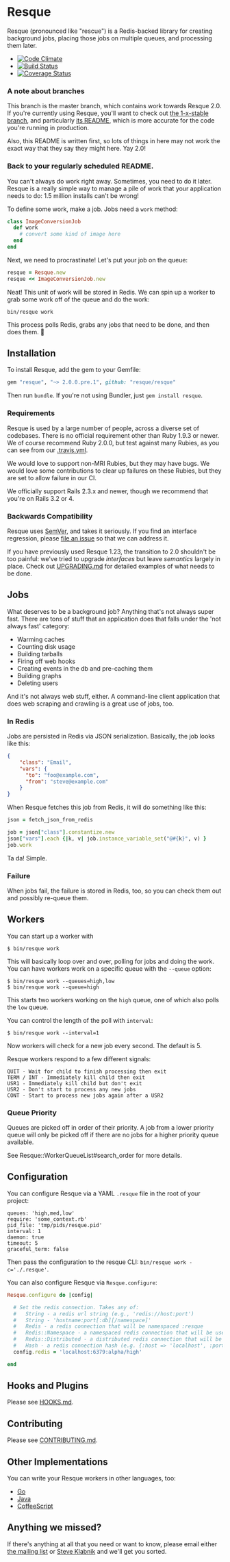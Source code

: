 Resque
======

Resque (pronounced like "rescue") is a Redis-backed library for creating
background jobs, placing those jobs on multiple queues, and processing
them later.

  - [![Code Climate](https://img.shields.io/codeclimate/github/resque/resque.svg)](https://codeclimate.com/github/resque/resque)
  - [![Build Status](https://img.shields.io/travis/resque/resque/master.svg)](https://travis-ci.org/resque/resque)
  - [![Coverage Status](https://img.shields.io/coveralls/resque/resque/master.svg)](https://coveralls.io/r/resque/resque)

### A note about branches

This branch is the master branch, which contains work towards Resque 2.0. If
you're currently using Resque, you'll want to check out [the 1-x-stable
branch](https://github.com/resque/resque/tree/1-x-stable), and particularly
[its README](https://github.com/resque/resque/blob/1-x-stable/README.markdown),
which is more accurate for the code you're running in production.

Also, this README is written first, so lots of things in here may not work the
exact way that they say they might here. Yay 2.0!

### Back to your regularly scheduled README.

You can't always do work right away. Sometimes, you need to do it later. Resque
is a really simple way to manage a pile of work that your application needs
to do: 1.5 million installs can't be wrong!

To define some work, make a job. Jobs need a `work` method:

```ruby
class ImageConversionJob
  def work
    # convert some kind of image here
  end
end
```

Next, we need to procrastinate! Let's put your job on the queue:

```ruby
resque = Resque.new
resque << ImageConversionJob.new
```

Neat! This unit of work will be stored in Redis. We can spin up a worker to
grab some work off of the queue and do the work:

```
bin/resque work
```

This process polls Redis, grabs any jobs that need to be done, and then does
them. :metal:

## Installation

To install Resque, add the gem to your Gemfile:

```ruby
gem "resque", "~> 2.0.0.pre.1", github: "resque/resque"
```

Then run `bundle`. If you're not using Bundler, just `gem install resque`.

### Requirements

Resque is used by a large number of people, across a diverse set of codebases.
There is no official requirement other than Ruby 1.9.3 or newer. We of course
recommend Ruby 2.0.0, but test against many Rubies, as you can see from our
[.travis.yml](https://github.com/resque/resque/blob/master/.travis.yml).

We would love to support non-MRI Rubies, but they may have bugs. We would love
some contributions to clear up failures on these Rubies, but they are set to
allow failure in our CI.

We officially support Rails 2.3.x and newer, though we recommend that you're on
Rails 3.2 or 4.

### Backwards Compatibility

Resque uses [SemVer](http://semver.org/), and takes it seriously. If you find
an interface regression, please [file an issue](https://github.com/resque/resque/issues)
so that we can address it.

If you have previously used Resque 1.23, the transition to 2.0 shouldn't be
too painful: we've tried to upgrade _interfaces_ but leave _semantics_ largely
in place. Check out
[UPGRADING.md](https://github.com/resque/resque/blob/master/UPGRADING.md) for
detailed examples of what needs to be done.

## Jobs

What deserves to be a background job? Anything that's not always super fast.
There are tons of stuff that an application does that falls under the 'not
always fast' category:

* Warming caches
* Counting disk usage
* Building tarballs
* Firing off web hooks
* Creating events in the db and pre-caching them
* Building graphs
* Deleting users

And it's not always web stuff, either. A command-line client application that
does web scraping and crawling is a great use of jobs, too.

### In Redis

Jobs are persisted in Redis via JSON serialization. Basically, the job looks
like this:

```json
{
    "class": "Email",
    "vars": {
      "to": "foo@example.com",
      "from": "steve@example.com"
    }
}
```

When Resque fetches this job from Redis, it will do something like this:

```ruby
json = fetch_json_from_redis

job = json["class"].constantize.new
json["vars"].each {|k, v| job.instance_variable_set("@#{k}", v) }
job.work
```

Ta da! Simple.

### Failure

When jobs fail, the failure is stored in Redis, too, so you can check them out
and possibly re-queue them.

## Workers

You can start up a worker with

```
$ bin/resque work
```

This will basically loop over and over, polling for jobs and doing the work.
You can have workers work on a specific queue with the `--queue` option:

```
$ bin/resque work --queues=high,low
$ bin/resque work --queue=high
```

This starts two workers working on the `high` queue, one of which also polls
the `low` queue.

You can control the length of the poll with `interval`:

```
$ bin/resque work --interval=1
```

Now workers will check for a new job every second. The default is 5.

Resque workers respond to a few different signals:

    QUIT - Wait for child to finish processing then exit
    TERM / INT - Immediately kill child then exit
    USR1 - Immediately kill child but don't exit
    USR2 - Don't start to process any new jobs
    CONT - Start to process new jobs again after a USR2

### Queue Priority

Queues are picked off in order of their priority. A job from a lower priority queue will only be
picked off if there are no jobs for a higher priority queue available.

See Resque::WorkerQueueList#search_order for more details.

## Configuration

You can configure Resque via a YAML `.resque` file in the root of your project:

```
queues: 'high,med,low'
require: 'some_context.rb'
pid_file: 'tmp/pids/resque.pid'
interval: 1
daemon: true
timeout: 5
graceful_term: false
```

Then pass the configuration to the resque CLI: `bin/resque work -c='./.resque'`.

You can also configure Resque via `Resque.configure`:

```ruby
Resque.configure do |config|

  # Set the redis connection. Takes any of:
  #   String - a redis url string (e.g., 'redis://host:port')
  #   String - 'hostname:port[:db][/namespace]'
  #   Redis - a redis connection that will be namespaced :resque
  #   Redis::Namespace - a namespaced redis connection that will be used as-is
  #   Redis::Distributed - a distributed redis connection that will be used as-is
  #   Hash - a redis connection hash (e.g. {:host => 'localhost', :port => 6379, :db => 0})
  config.redis = 'localhost:6379:alpha/high'

end
```

## Hooks and Plugins

Please see [HOOKS.md](https://github.com/resque/resque/blob/master/docs/HOOKS.md).

## Contributing

Please see [CONTRIBUTING.md](https://github.com/resque/resque/blob/master/CONTRIBUTING.md).

## Other Implementations

You can write your Resque workers in other languages, too:

* [Go](http://www.goworker.org/)
* [Java](https://github.com/gresrun/jesque)
* [CoffeeScript](https://github.com/technoweenie/coffee-resque)

## Anything we missed?

If there's anything at all that you need or want to know, please email either
[the mailing list](mailto:resque@librelist.com) or [Steve
Klabnik](mailto:steve@steveklabnik.com) and we'll get you sorted.
